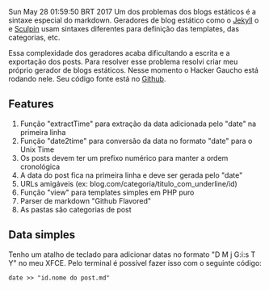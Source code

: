 Sun May 28 01:59:50 BRT 2017
Um dos problemas dos blogs estáticos é a sintaxe especial do markdown. Geradores de blog estático como o [Jekyll](https://jekyllrb.com/docs/frontmatter/) o e [Sculpin](https://sculpin.io/documentation/content-types/custom-types/) usam sintaxes diferentes para definição das templates, das categorias, etc.

Essa complexidade dos geradores acaba dificultando a escrita e a exportação dos posts. Para resolver esse problema resolvi criar meu próprio gerador de blogs estáticos. Nesse momento o Hacker Gaucho está rodando nele. Seu código fonte está no [Github](https://github.com/aicoutos/blog-estatico).

## Features

1. Função "extractTime" para extração da data adicionada pelo "date" na primeira linha
1. Função "date2time" para conversão da data no formato "date" para o Unix Time
1. Os posts devem ter um prefixo numérico para manter a ordem cronológica
1. A data do post fica na primeira linha e deve ser gerada pelo "date"
1. URLs amigáveis (ex: blog.com/categoria/titulo_com_underline/id)
1. Função "view" para templates simples em PHP puro
1. Parser de markdown "Github Flavored"
1. As pastas são categorias de post

## Data simples

Tenho um atalho de teclado para adicionar datas no formato "D M j G:i:s T Y" no meu XFCE. Pelo terminal é possível fazer isso com o seguinte código:

```
date >> "id.nome do post.md"
```



